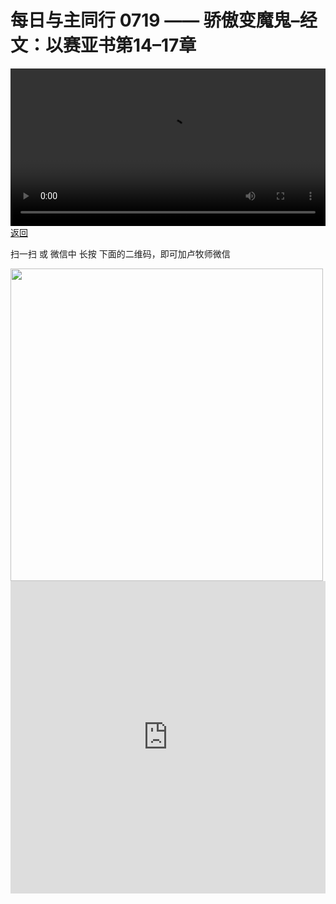 # 每日与主同行 0719 —— 骄傲变魔鬼–经文：以赛亚书第14–17章

<video width='100%' controls src='https://go2024.simai.life/api?redirect=https://r2.savefamily.net/@pastorpaulqiankunlu618/MuM8NbAnN5I.mp4?metric=PastorLu%26keyword=webpage%26type=video%26bot=26%26to=webpage'></video>
<a href='../daily.html'> 返回 </a>
<p>扫一扫 或 微信中 长按 下面的二维码，即可加卢牧师微信</p>
<img src='https://r2.savefamily.net/OVagt1.JPG' width='500px' />



<iframe width="100%" height="500" src="https://www.youtube.com/embed/MuM8NbAnN5I?si=zz5OCgHQvyW71w8c&amp;controls=0" title="YouTube video player" frameborder="0" allow="accelerometer; autoplay; clipboard-write; encrypted-media; gyroscope; picture-in-picture; web-share" referrerpolicy="strict-origin-when-cross-origin" allowfullscreen></iframe>